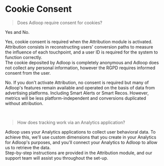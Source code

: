 # Cookie Consent

> Does Adloop require consent for cookies?

Yes and No.

Yes, cookie consent is required when the Attribution module is
activated. Attribution consists in reconstructing users\' conversion
paths to measure the influence of each touchpoint, and a user ID is
required for the system to function correctly.\
The cookie deposited by Adloop is completely anonymous and Adloop does
not collect any personal information, however the RGPD requires informed
consent from the user.

No. If you don\'t activate Attribution, no consent is required but many
of Adloop\'s features remain available and operated on the basis of data
from advertising platforms. Including Smart Alerts or Smart Recos.
However, metrics will be less platform-independent and conversions
duplicated without attribution.

 

> How does tracking work via an Analytics application?

Adloop uses your Analytics applications to collect user behavioral data.
To achieve this, we\'ll use custom dimensions that you create in your
Analytics for Adloop\'s purposes, and you\'ll connect your Analytics to
Adloop to allow us to retrieve the data.\
Step-by-step instructions are provided in the Attribution module, and
our support team will assist you throughout the set-up.

